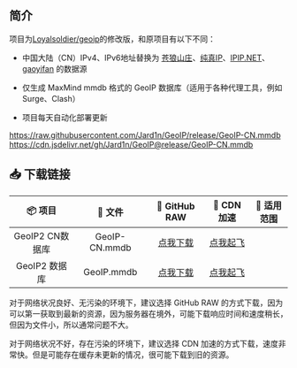 ## 简介

项目为[Loyalsoldier/geoip](https://github.com/Loyalsoldier/geoip)的修改版，和原项目有以下不同：

- 中国大陆（CN）IPv4、IPv6地址替换为 [苍狼山庄](https://ispip.clang.cn/)、[纯真IP](https://github.com/metowolf/iplist)、[IPIP.NET](https://github.com/17mon/china_ip_list)、[gaoyifan](https://github.com/gaoyifan/china-operator-ip) 的数据源

- 仅生成 MaxMind mmdb 格式的 GeoIP 数据库（适用于各种代理工具，例如 Surge、Clash）

- 项目每天自动化部署更新
  
https://raw.githubusercontent.com/Jard1n/GeoIP/release/GeoIP-CN.mmdb
https://cdn.jsdelivr.net/gh/Jard1n/GeoIP@release/GeoIP-CN.mmdb

## 📥 下载链接
| 📦 项目 | 📃 文件 | 🐙 GitHub RAW | 🚀 CDN 加速 | 🔧 适用范围
|  :--:  |  :--:  |     :--:     |     :--:    | ---- |
| GeoIP2 CN数据库 | GeoIP-CN.mmdb | [点我下载](https://raw.githubusercontent.com/Jard1n/GeoIP/release/GeoIP-CN.mmdb) | [点我起飞](https://cdn.jsdelivr.net/gh/Jard1n/GeoIP@release/GeoIP-CN.mmdb) |
| GeoIP2 数据库 | GeoIP.mmdb | [点我下载](https://raw.githubusercontent.com/Jard1n/GeoIP/release/GeoIP.mmdb) | [点我起飞](https://cdn.jsdelivr.net/gh/Jard1n/GeoIP@release/GeoIP.mmdb) |

对于网络状况良好、无污染的环境下，建议选择 GitHub RAW 的方式下载，因为可以第一获取到最新的资源，因为服务器在境外，可能下载响应时间和速度稍长，但因为文件小，所以通常问题不大。

对于网络状况不好，存在污染的环境下，建议选择 CDN 加速的方式下载，速度非常快。但是可能存在缓存未更新的情况，很可能下载到旧的资源。
